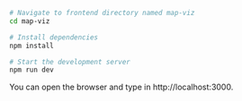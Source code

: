 ```bash
# Navigate to frontend directory named map-viz
cd map-viz

# Install dependencies
npm install

# Start the development server
npm run dev
```

You can open the browser and type in http://localhost:3000.
